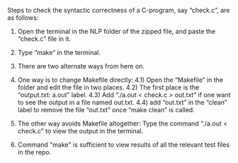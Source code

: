 Steps to check the syntactic correctness of a C-program, say “check.c”,  are as follows:

1. Open the terminal in the NLP folder of the zipped file, and paste the “check.c” file in it.

2. Type “make” in the terminal.

3. There are two alternate ways from here on.

4. One way is to change Makefile directly:
4.1) Open the “Makefile” in the folder and edit the file in two places.
4.2) The first place is the “output.txt: a.out” label.
4.3) Add “./a.out < check.c > out.txt” if one want to see the output in a file named out.txt.
4.4) add “out.txt” in the “clean” label to remove the file “out.txt” once “make clean” is called.

5. The other way avoids Makefile altogether:
	Type the command “./a.out < check.c” to view the output in the terminal.

6. Command "make" is sufficient to view results of all the relevant test files in the repo.

